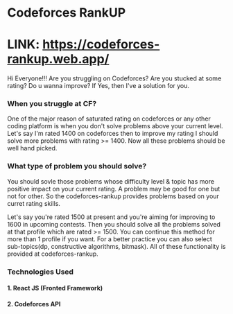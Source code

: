# Codeforces RankUP 
# LINK: https://codeforces-rankup.web.app/

Hi Everyone!!!
Are you struggling on Codeforces? Are you stucked at some rating? Do u wanna improve? If Yes, then I've a solution for you.

### When you struggle at CF?
One of the major reason of saturated rating on codeforces or any other coding platform is when you don't solve problems above your current level. Let's say I'm rated 1400 on codeforces then to improve my rating I should solve more problems with rating >= 1400. Now all these problems should be well hand picked.

### What type of problem you should solve?
You should sovle those problems whose difficulty level & topic has more positive impact on your current rating. A problem may be good for one but not for other. So the codeforces-rankup provides problems based on your curret rating skills.

Let's say you're rated 1500 at present and you're aiming for improving to 1600 in upcoming contests. Then you should solve all the problems solved at that profile which are rated >= 1500. You can continue this method for more than 1 profile if you want. For a better practice you can also select sub-topics(dp, constructive algorithms, bitmask). All of these functionality is provided at codeforces-rankup.

### Technologies Used
#### 1. React JS (Fronted Framework)
#### 2. Codeforces API
